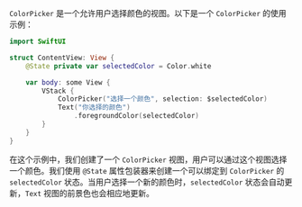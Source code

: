 

`ColorPicker` 是一个允许用户选择颜色的视图。以下是一个 `ColorPicker` 的使用示例：

```swift
import SwiftUI

struct ContentView: View {
    @State private var selectedColor = Color.white

    var body: some View {
        VStack {
            ColorPicker("选择一个颜色", selection: $selectedColor)
            Text("你选择的颜色")
                .foregroundColor(selectedColor)
        }
    }
}
```

在这个示例中，我们创建了一个 `ColorPicker` 视图，用户可以通过这个视图选择一个颜色。我们使用 `@State` 属性包装器来创建一个可以绑定到 `ColorPicker` 的 `selectedColor` 状态。当用户选择一个新的颜色时，`selectedColor` 状态会自动更新，`Text` 视图的前景色也会相应地更新。

